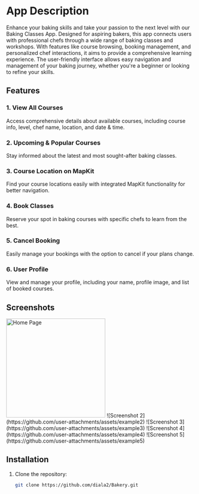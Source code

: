
# App Description

Enhance your baking skills and take your passion to the next level with our Baking Classes App. Designed for aspiring bakers, this app connects users with professional chefs through a wide range of baking classes and workshops. With features like course browsing, booking management, and personalized chef interactions, it aims to provide a comprehensive learning experience. The user-friendly interface allows easy navigation and management of your baking journey, whether you're a beginner or looking to refine your skills.

## Features

### 1. View All Courses
Access comprehensive details about available courses, including course info, level, chef name, location, and date & time.

### 2. Upcoming & Popular Courses
Stay informed about the latest and most sought-after baking classes.

### 3. Course Location on MapKit
Find your course locations easily with integrated MapKit functionality for better navigation.

### 4. Book Classes
Reserve your spot in baking courses with specific chefs to learn from the best.

### 5. Cancel Booking
Easily manage your bookings with the option to cancel if your plans change.

### 6. User Profile
View and manage your profile, including your name, profile image, and list of booked courses.

## Screenshots
<img width="265" alt="Home Page" src="https://github.com/user-attachments/assets/09814fc4-c0db-45ec-a70b-31462b3b85d5" />
![Screenshot 2](https://github.com/user-attachments/assets/example2)
![Screenshot 3](https://github.com/user-attachments/assets/example3)
![Screenshot 4](https://github.com/user-attachments/assets/example4)
![Screenshot 5](https://github.com/user-attachments/assets/example5)

## Installation

1. Clone the repository:
   ```bash
   git clone https://github.com/diala2/Bakery.git
